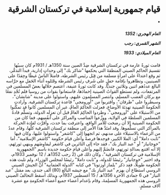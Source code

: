 <h1 dir="rtl">قيام جمهورية إسلامية في تركستان الشرقية .</h1>

<h5 dir="rtl">العام الهجري:  1352

الشهر القمري: رجب

العام الميلادي: 1933</h5>

<p dir="rtl">قامت ثورةٌ عارمة في تركستان الشرقية ضِدَّ الصين سنة 1350هـ / 1931م كان سببُها تقسيمَ الحاكم الصيني المنطقةَ التي يحكمها "شاكر بك" إلى وحداتٍ إدارية، فبدأ التذمُّر، ثم وقع اعتداءٌ على امرأةٍ مسلمة من قِبَل رئيس الشرطة، فامتلأ الناسُ غيظًا وحِقدًا على الصينيين، وتظاهروا بإقامة حفلٍ على شَرفِ رئيس الشرطة وقَتَلوه أثناء الحَفلِ مع حرَّاسه البالغ عددُهم اثنين وثلاثين جنديًّا. وقد كانت ثورةً عنيفة، اعتصم خلالها بعضُ المسلمين في المرتفعات، ولم تستطع القواتُ الصينية إخمادَها، فاستعانوا بقوات من روسيا فلم تُجْدِ نفعًا مع بركان الغضب المسلِم، وانتصر المسلِمون عليهم، واستولوا على مدينة "شانشان"، وسيطروا على "طرفان"، واقتربوا من "أورومجي" قاعدة تركستان الشرقية. وأرادت الحكومةُ الصينية تهدئةَ الأوضاعِ، فعزلت الحاكمَ العامَّ، غير أن المسلمين كانوا قد تمكَّنوا من الاستيلاء على "أورومجي"، وطردوا الحاكِمَ العامَّ قبل أن تعزِلَه الدولة، وتسلَّم قادةُ المسلمين السلطةَ في الولاية، ووزَّعوا المناصب والمراكز على أنفُسِهم، فما كان من الحكومة الصينية إلا أن رضخت للأمر الواقع، واعترفت بما حدث، وأقرَّت لقادة الحركة بالمراكز التي تسلَّموها. وقد امتَدَّ هذا الأمر إلى منطقة تركستان الشرقية كلِّها، وقام عددٌ من الزعماء بالاستيلاء على مدنهم، ثم اتجهوا إلى "كاشغر" واستولوا عليها، وكان فيها "ثابت داملا" أي: الملا الكبير، فوجدها فرصةً وأعلن قيامَ حكومة "كاشغر الإسلامية"، أما "خوجانياز" أو "عبد النياز بك"، فقد جاء إلى الثائرين في كاشغر ليفاوِضَهم وينهي ثورتَهم، إلا أنه اقتنع بعدالةِ ثورتِهم، فانضَمَّ إليهم وأعلن قيامَ حكومة جديدة باسم "الجمهورية الإسلامية في تركستان الشرقية"، وكان ذلك في (2 رجب 1352هـ / 12 نوفمبر 1933م، وقد اختير "خوجانياز" رئيسًا للدولة، و"ثابت داملا" رئيسًا لمجلس الوزراء. ولم تلبث هذه الحكومة طويلًا، فقد ذكر "يلماز أوزتونا" في كتابه "الدولة العثمانية" أنَّ الجيشَ الصيني الروسي استطاع أن يهزم "عبد النياز بك" مع جيشه البالغ (80) ألف جندي، بعد مقتل "عبد النياز" في 6 جمادى الآخرة 1356هـ / 15 أغسطس 1937م، وبذلك أسقط التحالفُ الصيني الروسي هذه الجمهوريةَ المسلِمةَ، وقام بإعدام أعضاء جميع أعضاء الحكومةِ مع عشرة آلاف مسلمٍ.</p></br>
